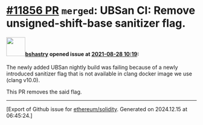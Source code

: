 # [\#11856 PR](https://github.com/ethereum/solidity/pull/11856) `merged`: UBSan CI: Remove unsigned-shift-base sanitizer flag.

#### <img src="https://avatars.githubusercontent.com/u/2388185?v=4" width="50">[bshastry](https://github.com/bshastry) opened issue at [2021-08-28 10:19](https://github.com/ethereum/solidity/pull/11856):

The newly added UBSan nightly build was failing because of a newly introduced sanitizer flag that is not available in clang docker image we use (clang v10.0).

This PR removes the said flag.




-------------------------------------------------------------------------------



[Export of Github issue for [ethereum/solidity](https://github.com/ethereum/solidity). Generated on 2024.12.15 at 06:45:24.]
